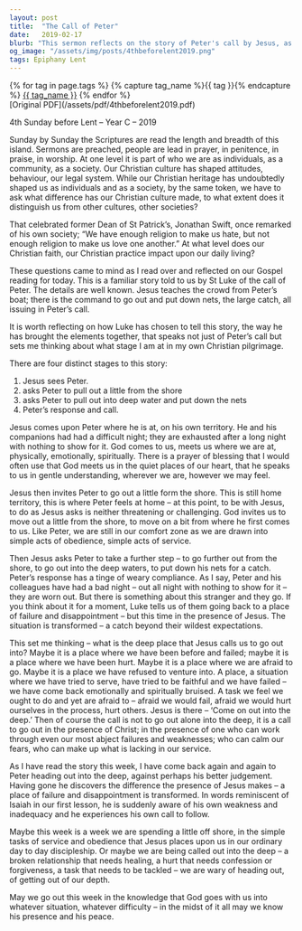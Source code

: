 ```yaml
---
layout: post
title:  "The Call of Peter"
date:   2019-02-17
blurb: "This sermon reflects on the story of Peter's call by Jesus, as told by St Luke. It explores the stages of Peter's call, from Jesus meeting him in his own territory to the transformation of a place of failure into a place of success with Jesus's presence. The sermon encourages us to venture into our 'deep places' of fear and failure, not alone, but with the presence of Christ."
og_image: "/assets/img/posts/4thbeforelent2019.png"
tags: Epiphany Lent
---    
```

<div class="tag-pills">
  {% for tag in page.tags %}
    {% capture tag_name %}{{ tag }}{% endcapture %}
    <a href="{{ site.baseurl }}/tag/{{ tag_name }}" class="tag-pill">{{ tag_name }}</a>
  {% endfor %}
</div>
[Original PDF](/assets/pdf/4thbeforelent2019.pdf)

4th Sunday before Lent – Year C – 2019

Sunday by Sunday the Scriptures are read the length and breadth of this island. Sermons are preached, people are lead in prayer, in penitence, in praise, in worship. At one level it is part of who we are as individuals, as a community, as a society. Our Christian culture has shaped attitudes, behaviour, our legal system. While our Christian heritage has undoubtedly shaped us as individuals and as a society, by the same token, we have to ask what difference has our Christian culture made, to what extent does it distinguish us from other cultures, other societies?

That celebrated former Dean of St Patrick’s, Jonathan Swift, once remarked of his own society; “We have enough religion to make us hate, but not enough religion to make us love one another.” At what level does our Christian faith, our Christian practice impact upon our daily living?

These questions came to mind as I read over and reflected on our Gospel reading for today. This is a familiar story told to us by St Luke of the call of Peter. The details are well known. Jesus teaches the crowd from Peter’s boat; there is the command to go out and put down nets, the large catch, all issuing in Peter’s call.

It is worth reflecting on how Luke has chosen to tell this story, the way he has brought the elements together, that speaks not just of Peter’s call but sets me thinking about what stage I am at in my own Christian pilgrimage.

There are four distinct stages to this story:

1. Jesus sees Peter.
2. asks Peter to pull out a little from the shore
3. asks Peter to pull out into deep water and put down the nets
4. Peter’s response and call.

Jesus comes upon Peter where he is at, on his own territory. He and his companions had had a difficult night; they are exhausted after a long night with nothing to show for it. God comes to us, meets us where we are at, physically, emotionally, spiritually. There is a prayer of blessing that I would often use that God meets us in the quiet places of our heart, that he speaks to us in gentle understanding, wherever we are, however we may feel.

Jesus then invites Peter to go out a little form the shore. This is still home territory, this is where Peter feels at home – at this point, to be with Jesus, to do as Jesus asks is neither threatening or challenging. God invites us to move out a little from the shore, to move on a bit from where he first comes to us. Like Peter, we are still in our comfort zone as we are drawn into simple acts of obedience, simple acts of service.

Then Jesus asks Peter to take a further step – to go further out from the shore, to go out into the deep waters, to put down his nets for a catch. Peter’s response has a tinge of weary compliance. As I say, Peter and his colleagues have had a bad night – out all night with nothing to show for it – they are worn out. But there is something about this stranger and they go. If you think about it for a moment, Luke tells us of them going back to a place of failure and disappointment – but this time in the presence of Jesus. The situation is transformed – a catch beyond their wildest expectations.

This set me thinking – what is the deep place that Jesus calls us to go out into? Maybe it is a place where we have been before and failed; maybe it is a place where we have been hurt. Maybe it is a place where we are afraid to go. Maybe it is a place we have refused to venture into. A place, a situation where we have tried to serve, have tried to be faithful and we have failed – we have come back emotionally and spiritually bruised. A task we feel we ought to do and yet are afraid to – afraid we would fail, afraid we would hurt ourselves in the process, hurt others. Jesus is there – ‘Come on out into the deep.’ Then of course the call is not to go out alone into the deep, it is a call to go out in the presence of Christ; in the presence of one who can work through even our most abject failures and weaknesses; who can calm our fears, who can make up what is lacking in our service.

As I have read the story this week, I have come back again and again to Peter heading out into the deep, against perhaps his better judgement. Having gone he discovers the difference the presence of Jesus makes – a place of failure and disappointment is transformed. In words reminiscent of Isaiah in our first lesson, he is suddenly aware of his own weakness and inadequacy and he experiences his own call to follow.

Maybe this week is a week we are spending a little off shore, in the simple tasks of service and obedience that Jesus places upon us in our ordinary day to day discipleship. Or maybe we are being called out into the deep – a broken relationship that needs healing, a hurt that needs confession or forgiveness, a task that needs to be tackled – we are wary of heading out, of getting out of our depth.

May we go out this week in the knowledge that God goes with us into whatever situation, whatever difficulty – in the midst of it all may we know his presence and his peace.
